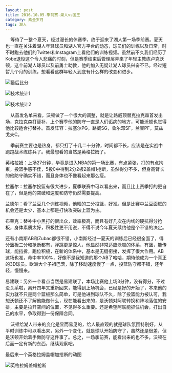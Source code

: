 ```yaml
---
layout: post
title: 2016.10.05-季前赛-湖人vs国王
category: 紫金岁月
tags: 湖人
---
```


&nbsp;&nbsp;&nbsp;&nbsp;等待了一整个夏天，经过漫长的休赛季，终于迎来了湖人第一场季前赛。夏天也一直在关注着湖人年轻球员和湖人官方平台的动态，球员们的训练以及日常，时不时跑去他们的Twitter和Instagram上看他们的训练视频。虽然前不久我们经历了Kobe退役这个令人悲痛的时刻，但是赛季结束后管理层弄来了年轻主教练卢克沃顿，这个前湖人球员以及前勇士助教，他的加入无疑让湖人球员兴奋不已。经过短暂几个月的训练，想看看这群年轻人到底有什么样的改变和进步。

![最后比分](http://offfjcibp.bkt.clouddn.com/1.jpg)

![技术统计1](http://offfjcibp.bkt.clouddn.com/2.png)

![技术统计2](http://offfjcibp.bkt.clouddn.com/3.png)


&nbsp;&nbsp;&nbsp;&nbsp;从首发名单来看，沃顿做了一个很大的调整，就是让路威顶替克拉克森首发出场，克拉克森打替补，上个赛季他的防守一直是人们诟病的地方，可能沃顿也觉得他比较适合打替补。首发阵容：拉塞尔PG，路威SG，鲁尔邓SF，兰豆PF，莫兹戈夫C。

&nbsp;&nbsp;&nbsp;&nbsp;季前赛主要也是热身，都只打了十几二十分钟，时间都不长，应该是在实战中跑跑战术练练兵了。我最想看的当然是英格拉姆了。

英格拉姆：上场27分钟，毕竟是进入NBA的第一场比赛，有点紧张，打的有点拘束，投篮手感不佳，5投0中得到2分2板2盖帽1抢断，虽然得分不多，但身高臂长的他防守确实不错，而且身体也不像看起来那么瘦。

拉塞尔：拉塞尔投篮有很大进步，夏季联赛中可以看出来，而且比上赛季打的更自在了，但是他的突破和速度和防守仍然需要提高。

兰德尔：看了兰豆几个训练视频，他晒的三分投篮，好准。但是比赛中兰豆面框的机会还是太少，基本上都是打快攻突破上篮为主。

布莱克：替补中小黑打的很出众，效率极高，而且有好几次在内线的硬抗得分抢板，身体素质太好，积极性更不用说，不得不说今年夏天续约他是个不错的决定。

还有小南斯AB和Zubac都很不错，小南斯经过一夏天的训练后已经很全面了，得分篮板三分和抢断都有，弹跳更是惊人，他显然非常适应沃顿的体系，有篮，能传球，能挡拆，跑位积极，在新的体系中，基本是无缝衔接，发挥了很大作用。AB这场也准，命中率100%，好像不是我知道的那个AB了哈哈，期待他成为一个真正的3D球员。欧洲大个子祖巴茨，除了移动速度慢了一点，投篮防守都不错，还年轻，慢慢来。

易建联：另外一个看点当然是易建联了，本场比赛他上场3分钟，没有得分，不过没关系啦，离开四年又重新回来，能得到上场机会，已经是好的开始了，本来他的实力就不只是两个篮板那么简单，可是他进到球队不久，除了投篮能力被认可，我想沃顿还不了解他能做什么，现在能看出来的，是沃顿对阿联转换和阵地落位的安排，主要是拉开空间的位置，不见得多么重要。还是希望阿联能抓住机会，打出自己的水平，争取得到一份保障合同。

&nbsp;&nbsp;&nbsp;&nbsp;沃顿给湖人带来的变化是显而易见的，给人最直观的就是球队氛围特别好，从平时训练中可以看出来，另外一个变化，就是球队开始防守了，虽然还是很差，但是沃顿开始着手做防守这件事了。总之，一场季前赛，能看出来的也不多，沃顿在后面一定有新的东西，继续观察吧。

最后来一个英格拉姆盖帽加抢断的动图

![英格拉姆盖帽抢断](http://offfjcibp.bkt.clouddn.com/4.gif)
